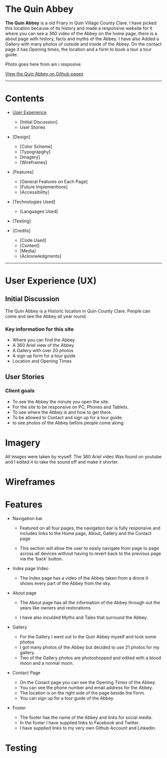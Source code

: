 # The Quin Abbey 
**The Quin Abbey** is a old Friary in Quin Village County Clare. I have picked this location because of its history and made a responsive website for it where you can see a 360 video of the Abbey on the home page, there is a about page with history, facts and myths of the Abbey. I have also Added a Gallery with many photos of outside and inside of the Abbey. On the contact page it has Opening times, the location and a form to book a tour a tour guide.

Photo goes here from am i resposive.


 [View the Quin Abbey on Github pages](https://dylanp400.github.io/Quin-abby/index.html)

___ 


# Contents
* [User Experience](#User-Experience-(UX))
  * [Initial Discussion]
  * User Stories

* [Design]
  * [Color Scheme]
  * [Typograpghy]
  * [Imagery]
  * [Wireframes]

* [Features]
  * [General Features on Each Page]
  * [Future Implementions] 
  * [Accessibility]

* [Technologies Used]
  * [Languages Used] 

* [Testing] 

* [Credits]
  * [Code Used] 
  * [Content]
  * [Media]
  * [Acknowledgments]  



___

# User Experience (UX)

## Initial Discussion
The Quin Abbey is a Historic location in Quin County Clare. People can come and see the Abbey all year round.

### Key information for this site
* Where you can find the Abbey
* A 360 Ariel view of the Abbey
* A Gallery with over 20 photos
* A sign up form for a tour guide
* Location and Opening Times


## User Stories

### Client goals
* To see the Abbey the minute you open the site.
* For the site to be responsive on PC, Phones and Tablets.
* To see where the Abbey is and how to get there.
* To be allowed to Contact and sign up for a tour guide.
* to see photos of the Abbey before people come along. 



# Imagery
All images were taken by myself.
The 360 Ariel video Was found on youtube and I edited it to take the sound off and make it shorter.

# Wireframes

# Features 

* Navigation bar 
   * Featured on all four pages, the navigation bar is fully responsive and includes links to the Home page, About, Gallery and the Contact page

   * This section will allow the user to easily navigate from page to page across all devices without having to revert back to the previous page via the ‘back’ button.

* Index page Video 
   * The Index page has a video of the Abbey taken from a drone it shows every part of the Abbey from the sky.

* About page 
  * The About page has all the information of the Abbey through out the years like owners and restorations.

  * I have also inculded  Myths and Tales that surround the Abbey.

* Gallery
  * For the Gallery I went out to the Quin Abbey myself and took some photos
  * I got many photos of the Abbey but decided to use 21 photos for my 
   gallery.
  * Two of the Gallery photos are photoshopped and edited with a blood moon and a normal moon.

* Contact Page 
  * On the Conact page you can see the Opening Times of the Abbey.
  * You can see the phone number and email address for the Abbey.
  * The location is on the right side of the page beside the Form.
  * You can sign up for a tour guide of the Abbey.

* Footer
  * The footer has the name of the Abbey and links for social media. 
  * In the footer I have supplied links to Facebook and Twitter.
  * I have supplied links to my very own Github Account and Linkedin.


# Testing 